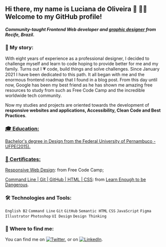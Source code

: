 ## Hi there, my name is Luciana de Oliveira :cherry_blossom: :woman_technologist: Welcome to my GitHub profile! 

##### Community-taught **Frontend Web developer** and [graphic designer](https://www.behance.net/ludeoliveira) from Recife, Brazil.

### :seedling: My story:

With eight years of experience as a professional designer, I decided to challenge myself and learn to code hoping to provide better for me and my family. Turns out I 💗  code, build things and solve challenges. Since January 2021 I have been dedicated to this path. It all began with me and the enormous frontend roadmap that I found in a blog post. From this day until now, Google has been my best friend as he has shown me amazing free resources to study from such as Free Code Camp and the incredible worldwide tech community. 

Now my studies and projects are oriented towards the development of **responsive websites and applications, Accessibility, Clean Code and Best Practices**. <a href= "https://www.learnenough.com/certificates/luludeolive" target="_blank">


### :mortar_board: Education:
  
Bachelor's degree in Design from the Federal University of Pernambuco - UFPE(2015). 
  

### :page_with_curl: Certificates:

[Responsive Web Design](https://www.freecodecamp.org/certification/luciana_de_oliveira/responsive-web-design): from Free Code Camp;
  
[Command Line | Git | GitHub | HTML | CSS](https://www.freecodecamp.org/certification/luciana_de_oliveira/responsive-web-design): from [Learn Enough to be Dangerous](https://www.learnenough.com/).
  

### :hammer_and_wrench: Technologies and Tools:
  
`English B2`  `Command Line`  `Git`  `GitHub`  `Semantic HTML`  `CSS`  `JavaScript`  `Figma`  `Illustrator`  `Photoshop`  `UI Design`  `Design Thinking`
  
  
### :eyes: Where to find me:

You can find me on [![Twitter][1.2]][1], or on [![LinkedIn][2.2]][2].

<!-- Icons -->

[1.2]: http://i.imgur.com/wWzX9uB.png (twitter icon without padding)
[2.2]: https://raw.githubusercontent.com/MartinHeinz/MartinHeinz/master/linkedin-3-16.png (LinkedIn icon without padding)

<!-- Links to your social media accounts -->

[1]: https://twitter.com/luludeolive
[2]: https://www.linkedin.com/in/luludeolive/


<!--
**ludeoliveira/ludeoliveira** is a ✨ _special_ ✨ repository because its `README.md` (this file) appears on your GitHub profile.

